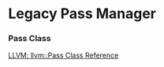 # Legacy Pass Manager 

### Pass Class 
[LLVM: llvm::Pass Class Reference](https://llvm.org/doxygen/classllvm_1_1Pass.html)
